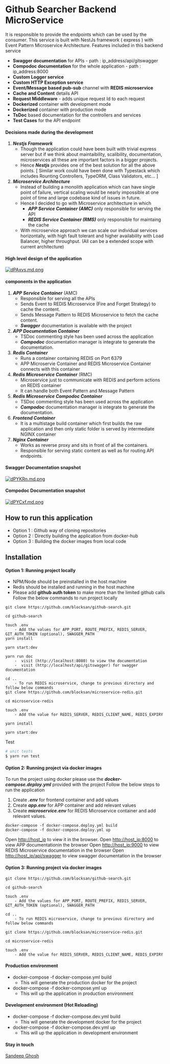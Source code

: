 # Github Searcher Backend MicroService   
It is responsible to provide the endpoints which can be used by the consumer.
This service is built with NestJs framework ( express ) with Event Pattern Microservice Architecture.
Features included in this backend service
  -  **Swagger documentation** for APIs - path : ip_address/api/gitswagger
  -  **Compodoc documentation** for the whole application - path : ip_address:8000
  -  **Custom Logger service**
  -  **Custom HTTP Exception service**
  -  **Event/Message based pub-sub** channel with **REDIS microservice**
  -  **Cache and Content** details API
  -  **Request Middleware** - adds unique request Id to each request
  -  **Dockerized** container with development mode
  -  **Dockerized** container with production mode
  -  **TsDoc** based documentation for the controllers and services
  -  **Test Cases** for the API endpoint

#### Decisions made during the development
1. ***Nestjs Framework*** 
     - Though the application could have been built with trivial express server but if we think about maintaibility, scalibility, documentation, microservices all these are important factors in a bigger projects. 
     - Hence ***Nestjs*** provides one of the best solution for all the above points. [ Similar work could have been done with Typestack which includes Rounting Controllers, TypeORM, Class Validators, etc... ]
2. ***Microservice Architecture*** 
     - Instead of building a monolith application which can have single point of failure, vertical scaling would be nearly impossible at one point of time and large codebase kind of issues in future.
     - Hence I decided to go with Microservice architecture in which 
       -  ***APP Service Container (AMC)*** only responsible for serving the API
       -  ***REDIS Service Container (RMS)*** only responsible for maintaing the cache
     - With microservice approach we can scale our individual services horizontally, with high fault tolerant and higher availability with Load Balancer, higher throughput. (All can be a extended scope with current architecture)

#### High level design of the application
[![dPAxvs.md.png](https://iili.io/dPAxvs.md.png)](https://freeimage.host/i/dPAxvs)

#### components in the application
1. ***APP Service Container*** (AMC)
   - Responsible for serving all the APIs
   - Sends Event to REDIS Microservice (Fire and Forget Strategy) to cache the content.
   - Sends Message Pattern to REDIS Microservice to fetch the cache content.
   - ***Swagger*** documentation is available with the project
2. ***APP Documentation Container***
   - TSDoc commenting style has been used across the application
   - ***Compodoc*** documentation manager is integrate to generate the documentation. 
3. ***Redis Container***
   - Runs a container containing REDIS on Port 6379
   - APP Microservie Container and REDIS Microservice Container connects with this container
4. ***Redis Microservice Container*** (RMC)
   - Microservice just to communicate with REDIS and perform actions on REDIS container
   - It can handle both Event Pattern and Message Pattern
5. ***Redis Microservice Compodoc Container***
   - TSDoc commenting style has been used across the application
   - ***Compodoc*** documentation manager is integrate to generate the documentation. 
6. ***Frontend Container***
   - It is a multistage build container which first builds the raw application and then only static folder is served by intermediate NGINX container
7. ***Nginx Container***
   - Works as reverse proxy and sits in front of all the containers.
   - Responsible for serving static content as well as for routing API endpoints.

#### Swagger Documentation snapshot
[![dPYKRn.md.png](https://iili.io/dPYKRn.md.png)](https://freeimage.host/i/dPYKRn)

#### Compodoc Documentation snapshot
[![dPYCxf.md.png](https://iili.io/dPYCxf.md.png)](https://freeimage.host/i/dPYCxf)

## How to run this application
  - Option 1 : Github way of cloning repositories 
  - Option 2 : Directly building the application from docker-hub
  - Option 3 : Building the docker images from local code 
## Installation

#### Option 1:  Running project locally
* NPM/Node should be preinstalled in the host machine
* Redis should be installed and running in the host machine
* Please add **github auth token** to make more than the limited github calls 
Follow the below commands to run project locally
```
git clone https://github.com/blocksan/github-search.git

cd github-search

touch .env
    - Add the values for APP_PORT, ROUTE_PREFIX, REDIS_SERVER, GIT_AUTH_TOKEN (optional), SWAGGER_PATH
yarn install

yarn start:dev

yarn run doc 
    -  visit (http://localhost:8080) to view the documentation
    -  visit (http://localhost/api/gitswagger) for swagger documentation
    
cd ..
    - To run REDIS microservice, change to previous directory and follow below commands
git clone https://github.com/blocksan/microservice-redis.git

cd microservice-redis

touch .env
    - Add the value for REDIS_SERVER, REDIS_CLIENT_NAME, REDIS_EXPIRY
    
yarn install

yarn start:dev
```

Test
```bash
# unit tests
$ yarn run test
```

#### Option 2:  Running project via docker images
To run the project using docker please use the ***docker-compose.deploy.yml*** provided with the project
Follow the below steps to run the application
1. Create ***.env*** for frontend container and add values
2. Create ***app.env*** for APP container and add relevant values
3. Create ***microservice.env*** for REDIS Microservice container and add relevant values.
```
docker-compose -f docker-compose.deploy.yml build
docker-compose -f docker-compose.deploy.yml up
```
Open [http://host_ip](http://localhost) to view it in the browser.
Open [http://host_ip:8000](http://localhost:8000) to view APP documentationin the browser
Open [http://host_ip:9000](http://localhost:9000) to view REDIS Microservice documentation in the browser
Open [http://host_ip/api/swagger](http://localhost/api/gitswagger) to view swagger documentation in the browser

#### Option 3:  Running project via docker images
```
git clone https://github.com/blocksan/github-search.git

cd github-search

touch .env
    - Add the values for APP_PORT, ROUTE_PREFIX, REDIS_SERVER, GIT_AUTH_TOKEN (optional), SWAGGER_PATH
    
cd ..
    - To run REDIS microservice, change to previous directory and follow below commands
    
git clone https://github.com/blocksan/microservice-redis.git

cd microservice-redis

touch .env
    - Add the value for REDIS_SERVER, REDIS_CLIENT_NAME, REDIS_EXPIRY
```
#### Production environment
- docker-compose -f docker-compose.yml build
    - This will generate the production docker for the project
- docker-compose -f docker-compose.yml up
    - This will up the application in production environment

#### Development environment (Hot Reloading)
- docker-compose -f docker-compose.dev.yml build
    - This will generate the development docker for the project
- docker-compose -f docker-compose.dev.yml up
    - This will up the application in development environment

#### Stay in touch
 [Sandeep Ghosh](http://sandeepghosh.com)

